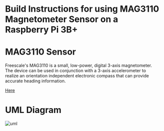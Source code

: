 # Build Instructions for using MAG3110 Magnetometer Sensor on a Raspberry Pi 3B+

# MAG3110 Sensor
Freescale's MAG3110 is a small, low-power, digital 3-axis magnetometer. The device can be used in conjunction with a 3-axis accelerometer to realize an orientation independent electronic compass that can provide accurate heading information.
 
<a href="{{href-to ' https://www.raspberrypi.org/products/raspberry-pi-3-model-b-plus/'}}">Here</a>

# UML Diagram 
![uml](https://user-images.githubusercontent.com/43185906/49811569-8ae09900-fd31-11e8-8731-d61196c1b937.png)


